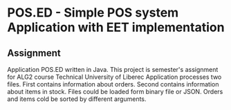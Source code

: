 # POS.ED - Simple POS system Application with EET implementation #

## Assignment ##
Application POS.ED written in Java. This project is semester's assignment for ALG2 course Technical University of Liberec Application processes two files. 
First contains information about orders. Second contains information about items in stock. Files could be loaded form binary file or JSON. Orders and items cold be sorted by different arguments.
